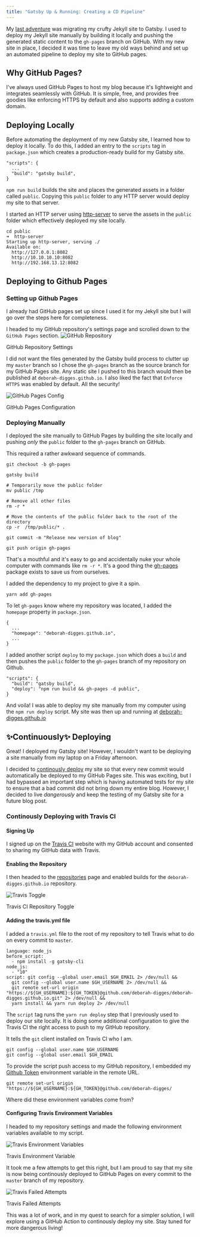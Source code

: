 ```yaml
---
title: "Gatsby Up & Running: Creating a CD Pipeline"
---
```

<!-- Continuously deploy your Gatsby site to GitHub pages using TravisCI -->

My [last adventure](https://deborah-digges.github.io/2020/09/16/Jekyll-to-Gatsby) was migrating my crufty Jekyll site to Gatsby. I used to deploy my Jekyll site manually by building it locally and pushing the generated static content to the `gh-pages` branch on GitHub. With my new site in place, I decided it was time to leave my old ways behind and set up an automated pipeline to deploy my site to GitHub pages.

## Why GitHub Pages?

I've always used GitHub Pages to host my blog because it's lightweight and integrates seamlessly with GitHub. It is simple, free, and provides free goodies like enforcing HTTPS by default and also supports adding a custom domain.

## Deploying Locally

Before automating the deployment of my new Gatsby site, I learned how to deploy it locally. To do this, I added an entry to the `scripts` tag in `package.json` which creates a production-ready build for my Gatsby site.

```
"scripts": {
  ...
  "build": "gatsby build",
}
```

```npm run build``` builds the site and places the generated assets in a folder called `public`. Copying this `public` folder to any HTTP server would deploy my site to that server.

I started an HTTP server using [http-server](https://www.npmjs.com/package/http-server) to serve the assets in the `public` folder which effectively deployed my site locally.

```
cd public
➜  http-server
Starting up http-server, serving ./
Available on:
  http://127.0.0.1:8082
  http://10.10.10.10:8082
  http://192.168.13.12:8082
```

## Deploying to Github Pages

### Setting up Github Pages

I already had GitHub pages set up since I used it for my Jekyll site but I will go over the steps here for completeness.

I headed to my GitHub repository's settings page and scrolled down to the `GitHub Pages` section.
![GitHub Repository](../images/github-repository.png)
<div class="align-center">GitHub Repository Settings</div>

I did not want the files generated by the Gatsby build process to clutter up my `master` branch so I chose the `gh-pages` branch as the source branch for my GitHub Pages site. Any static site I pushed to this branch would then be published at `deborah-digges.github.io`. I also liked the fact that `Enforce HTTPS` was enabled by default. All the security!

![GitHub Pages Config](../images/github-pages-config.png)
<div class="align-center">GitHub Pages Configuration</div>

### Deploying Manually

I deployed the site manually to GitHub Pages by building the site locally and pushing *only* the `public` folder to the `gh-pages` branch on GitHub.

This required a rather awkward sequence of commands.

```
git checkout -b gh-pages

gatsby build

# Temporarily move the public folder
mv public /tmp

# Remove all other files
rm -r *

# Move the contents of the public folder back to the root of the directory
cp -r  /tmp/public/* .

git commit -m "Release new version of blog"

git push origin gh-pages
```

That's a mouthful and it's easy to go and accidentally nuke your whole computer with commands like `rm -r *`. It's a good thing the [gh-pages](https://www.npmjs.com/package/gh-pages) package exists to save us from ourselves.

I added the dependency to my project to give it a spin.

```
yarn add gh-pages
```

To let `gh-pages` know where my repository was located, I  added the `homepage` property in `package.json`.

```
{
  ...
  "homepage": "deborah-digges.github.io",
  ...
}
```

I added another script `deploy` to my `package.json` which does a `build` and then pushes the `public` folder to the `gh-pages` branch of my repository on Github.

```
"scripts": {
  "build": "gatsby build",
  "deploy": "npm run build && gh-pages -d public",
}
```

And voila! I was able to deploy my site manually from my computer using the `npm run deploy` script. My site was then up and running at [deborah-digges.github.io](http://deborah-digges.github.io/)

## ✨Continuously✨ Deploying

Great! I deployed my Gatsby site! However, I wouldn't want to be deploying a site manually from my laptop on a Friday afternoon.

I decided to [continously deploy](https://www.atlassian.com/continuous-delivery/principles/continuous-integration-vs-delivery-vs-deployment) my site so that every new commit would automatically be deployed to my GitHub Pages site. This was exciting, but I had bypassed an important step which is having automated tests for my site to ensure that a bad commit did not bring down my entire blog. However, I decided to live *dangerously* and keep the testing of my Gatsby site for a future blog post.

### Continously Deploying with Travis CI

#### Signing Up

I signed up on the [Travis CI](https://travis-ci.org/) website with my GitHub account and consented to sharing my GitHub data with Travis.

#### Enabling the Repository

I then headed to the [repositories](https://travis-ci.org/account/repositories) page and enabled builds for the `deborah-digges.github.io` repository.

![Travis Toggle](../images/travis-toggle.png)
<div class="align-center">Travis CI Repository Toggle</div>

#### Adding the travis.yml file

I added a `travis.yml` file to the root of my repository to tell Travis what to do on every commit to `master`.

```
language: node_js
before_script:
  - npm install -g gatsby-cli
node_js:
  - "10"
script: git config --global user.email $GH_EMAIL 2> /dev/null &&
  git config --global user.name $GH_USERNAME 2> /dev/null &&
  git remote set-url origin "https://${GH_USERNAME}:${GH_TOKEN}@github.com/deborah-digges/deborah-digges.github.io.git" 2> /dev/null &&
  yarn install && yarn run deploy 2> /dev/null
```

The `script` tag runs the `yarn run deploy` step that I previously used to deploy our site locally. It is doing some additional configuration to give the Travis CI the right access to push to my GitHub repository.

It tells the `git` client installed on Travis CI who I am.
```
git config --global user.name $GH_USERNAME
git config --global user.email $GH_EMAIL
```

To provide the script push access to my GitHub repository, I embedded my [Github Token](https://docs.github.com/en/github/authenticating-to-github/creating-a-personal-access-token) environment variable in the remote URL.

```
git remote set-url origin "https://${GH_USERNAME}:${GH_TOKEN}@github.com/deborah-digges/
```

Where did these environment variables come from?

#### Configuring Travis Environment Variables

I headed to my repository settings and made the following environment variables available to my script.

![Travis Environment Variables](../images/travis-env-var.png)
<div class="align-center">Travis Environment Variable</div>

It took me a few attempts to get this right, but I am proud to say that my site is now being continously deployed to GitHub Pages on every commit to the `master` branch of my repository.

![Travis Failed Attempts](../images/travis-failed-attempts.png)
<div class="align-center">Travis Failed Attempts</div>


This was a lot of work, and in my quest to search for a simpler solution, I will explore using a GitHub Action to continously deploy my site. Stay tuned for more dangerous living!









